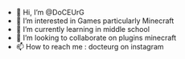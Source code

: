 - 👋 Hi, I’m @DoCEUrG
- 👀 I’m interested in Games particularly Minecraft
- 🌱 I’m currently learning in middle school
- 💞️ I’m looking to collaborate on plugins minecraft
- 📫 How to reach me : docteurg on instagram

<!---
DoCEUrG/DoCEUrG is a ✨ special ✨ repository because its `README.md` (this file) appears on your GitHub profile.
You can click the Preview link to take a look at your changes.
--->
